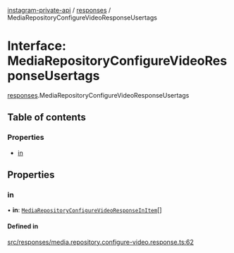 [instagram-private-api](../../README.md) / [responses](../../modules/responses.md) / MediaRepositoryConfigureVideoResponseUsertags

# Interface: MediaRepositoryConfigureVideoResponseUsertags

[responses](../../modules/responses.md).MediaRepositoryConfigureVideoResponseUsertags

## Table of contents

### Properties

- [in](MediaRepositoryConfigureVideoResponseUsertags.md#in)

## Properties

### in

• **in**: [`MediaRepositoryConfigureVideoResponseInItem`](MediaRepositoryConfigureVideoResponseInItem.md)[]

#### Defined in

[src/responses/media.repository.configure-video.response.ts:62](https://github.com/Nerixyz/instagram-private-api/blob/b3351b9/src/responses/media.repository.configure-video.response.ts#L62)

